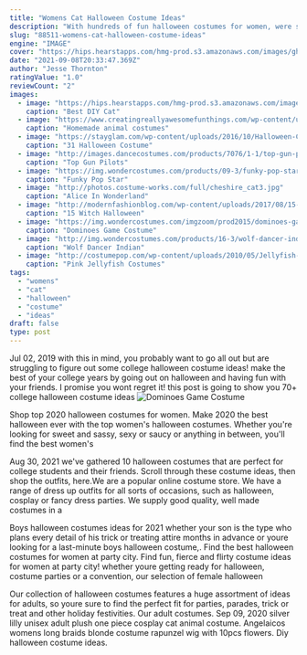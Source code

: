 ```yaml
---
title: "Womens Cat Halloween Costume Ideas"
description: "With hundreds of fun halloween costumes for women, were sure to have the perfect disguise, whether its our elaborate catwoman costume or a bare-bones (pun intended) skeleton costume. Our huge selection of womens halloween costumes"
slug: "88511-womens-cat-halloween-costume-ideas"
engine: "IMAGE"
cover: "https://hips.hearstapps.com/hmg-prod.s3.amazonaws.com/images/ghk-1019-teencat-074-preview-maxwidth-1600-maxheight-1600-1564690124.jpg?crop=0.999687597625742xw:1xh;center,top&resize=480:*"
date: "2021-09-08T20:33:47.369Z"
author: "Jesse Thornton"
ratingValue: "1.0"
reviewCount: "2"
images:
  - image: "https://hips.hearstapps.com/hmg-prod.s3.amazonaws.com/images/ghk-1019-teencat-074-preview-maxwidth-1600-maxheight-1600-1564690124.jpg?crop=0.999687597625742xw:1xh;center,top&resize=480:*"
    caption: "Best DIY Cat"
  - image: "https://www.creatingreallyawesomefunthings.com/wp-content/uploads/2012/10/8091504569_37d9a6284a_o.jpg"
    caption: "Homemade animal costumes"
  - image: "https://stayglam.com/wp-content/uploads/2016/10/Halloween-Costume-Ideas-for-You-and-Your-BFF2.jpg"
    caption: "31 Halloween Costume"
  - image: "http://images.dancecostumes.com/products/7076/1-1/top-gun-pilots-dress.jpg"
    caption: "Top Gun Pilots"
  - image: "https://img.wondercostumes.com/products/09-3/funky-pop-star-costume.jpg"
    caption: "Funky Pop Star"
  - image: "http://photos.costume-works.com/full/cheshire_cat3.jpg"
    caption: "Alice In Wonderland"
  - image: "http://modernfashionblog.com/wp-content/uploads/2017/08/15-Witch-Halloween-Make-Up-Looks-For-Girls-Women-2017-6.jpg"
    caption: "15 Witch Halloween"
  - image: "https://img.wondercostumes.com/imgzoom/prod2015/dominoes-game-costume.jpg"
    caption: "Dominoes Game Costume"
  - image: "http://img.wondercostumes.com/products/16-3/wolf-dancer-indian-costume-for-girls.jpg"
    caption: "Wolf Dancer Indian"
  - image: "http://costumepop.com/wp-content/uploads/2010/05/Jellyfish-Costume.jpg"
    caption: "Pink Jellyfish Costumes"
tags:
  - "womens"
  - "cat"
  - "halloween"
  - "costume"
  - "ideas"
draft: false
type: post
---
```


Jul 02, 2019 with this in mind, you probably want to go all out but are struggling to figure out some college halloween costume ideas! make the best of your college years by going out on halloween and having fun with your friends. I promise you wont regret it! this post is going to show you 70+ college halloween costume ideas
![Dominoes Game Costume](https://img.wondercostumes.com/imgzoom/prod2015/dominoes-game-costume.jpg "Dominoes Game Costume")

Shop top 2020 halloween costumes for women. Make 2020 the best halloween ever with the top women&#39;s halloween costumes. Whether you&#39;re looking for sweet and sassy, sexy or saucy or anything in between, you&#39;ll find the best women&#39;s
<!--inArticleAds-->

<!--galleryOne-->

Aug 30, 2021 we've gathered 10 halloween costumes that are perfect for college students and their friends. Scroll through these costume ideas, then shop the outfits, here.We are a popular online costume store. We have a range of dress up outfits for all sorts of occasions, such as halloween, cosplay or fancy dress parties. We supply good quality, well made costumes in a
<!--inArticleAds-->

<!--galleryTwo-->

Boys halloween costumes ideas for 2021 whether your son is the type who plans every detail of his trick or treating attire months in advance or youre looking for a last-minute boys halloween costume,. Find the best halloween costumes for women at party city. Find fun, fierce and flirty costume ideas for women at party city! whether youre getting ready for halloween, costume parties or a convention, our selection of female halloween
<!--galleryThree-->

Our collection of halloween costumes features a huge assortment of ideas for adults, so youre sure to find the perfect fit for parties, parades, trick or treat and other holiday festivities. Our adult costumes. Sep 09, 2020 silver lilly unisex adult plush one piece cosplay cat animal costume.  Angelaicos womens long braids blonde costume rapunzel wig with 10pcs flowers. Diy halloween costume ideas.